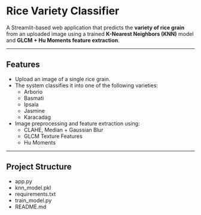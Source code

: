 # Rice Variety Classifier 

A Streamlit-based web application that predicts the **variety of rice grain** from an uploaded image using a trained **K-Nearest Neighbors (KNN)** model and **GLCM + Hu Moments feature extraction**.

---

## Features

- Upload an image of a single rice grain.
- The system classifies it into one of the following varieties:
  - Arborio
  - Basmati
  - Ipsala
  - Jasmine
  - Karacadag
- Image preprocessing and feature extraction using:
  - CLAHE, Median + Gaussian Blur
  - GLCM Texture Features
  - Hu Moments
    
---

## Project Structure
  - app.py 
  - knn_model.pkl 
  - requirements.txt 
  - train_model.py 
  - README.md 

